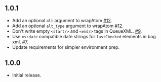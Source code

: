 1.0.1
-----

* Add an optional `alt` argument to wrapAtom [#12](https://github.com/unt-libraries/codalib/issues/12).
* Add an optional `alt_type` argument to wrapAtom [#12](https://github.com/unt-libraries/codalib/issues/12).
* Don't write empty `<start/>` and `<end/>` tags in QueueXML. [#9](https://github.com/unt-libraries/codalib/issues/9).
* Use `xs:date` compatible date strings for `lastChecked` elements in bag xml. [#7](https://github.com/unt-libraries/codalib/issues/7).
* Update requirements for simpler environment prep.


1.0.0
-----

* Initial release.
